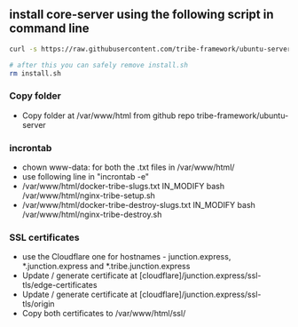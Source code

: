 ## install core-server using the following script in command line
```bash
curl -s https://raw.githubusercontent.com/tribe-framework/ubuntu-server/master/scripts/bash/install.sh -o install.sh; chmod +x install.sh; bash install.sh;

# after this you can safely remove install.sh
rm install.sh
```

<!-- ### Install server code
- edit first line in install.sh
- bash ./install.sh -->

### Copy folder
- Copy folder at /var/www/html from github repo tribe-framework/ubuntu-server

### incrontab
- chown www-data: for both the .txt files in /var/www/html/
- use following line in "incrontab -e"
- /var/www/html/docker-tribe-slugs.txt  IN_MODIFY bash /var/www/html/nginx-tribe-setup.sh
- /var/www/html/docker-tribe-destroy-slugs.txt  IN_MODIFY bash /var/www/html/nginx-tribe-destroy.sh

### SSL certificates
- use the Cloudflare one for hostnames - junction.express, *.junction.express and *.tribe.junction.express
- Update / generate certificate at [cloudflare]/junction.express/ssl-tls/edge-certificates
- Update / generate certificate at [cloudflare]/junction.express/ssl-tls/origin
- Copy both certificates to /var/www/html/ssl/
